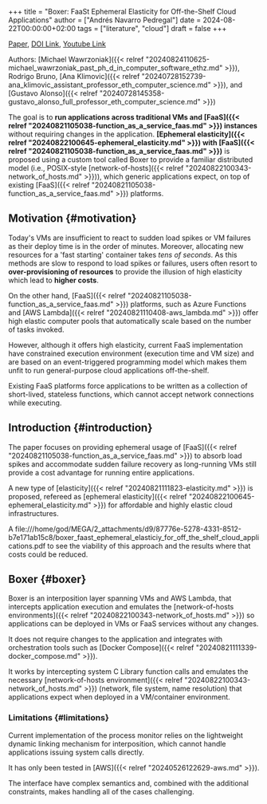 +++
title = "Boxer: FaaSt Ephemeral Elasticity for Off-the-Shelf Cloud Applications"
author = ["Andrés Navarro Pedregal"]
date = 2024-08-22T00:00:00+02:00
tags = ["literature", "cloud"]
draft = false
+++

[Paper](/ox-hugo/boxer_faast_ephemeral_elasticiy_for_off_the_shelf_cloud_applications.pdf), [DOI Link](https://doi.org/10.48550/arXiv.2407.00832), [Youtube Link](https://www.youtube.com/watch?v=4zb4sA8OVJI)

Authors: [Michael Wawrzoniak]({{< relref "20240824110625-michael_wawrzoniak_past_ph_d_in_computer_software_ethz.md" >}}), Rodrigo Bruno, [Ana Klimovic]({{< relref "20240728152739-ana_klimovic_assistant_professor_eth_computer_science.md" >}}), and  [Gustavo Alonso]({{< relref "20240728145358-gustavo_alonso_full_professor_eth_computer_science.md" >}})

The goal is to **run applications across traditional VMs and [FaaS]({{< relref "20240821105038-function_as_a_service_faas.md" >}}) instances** without requiring changes in the application.
**[Ephemeral elasticity]({{< relref "20240822100645-ephemeral_elasticity.md" >}}) with [FaaS]({{< relref "20240821105038-function_as_a_service_faas.md" >}})** is proposed using a custom tool called Boxer to provide a familiar distributed model (i.e., POSIX-style [network-of-hosts]({{< relref "20240822100343-network_of_hosts.md" >}})), which generic applications expect, on top of existing [FaaS]({{< relref "20240821105038-function_as_a_service_faas.md" >}}) platforms.


## Motivation {#motivation}

Today's VMs are insufficient to react to sudden load spikes or VM failures as their deploy time is in the order of minutes.
Moreover, allocating new resources for a 'fast starting' container takes _tens of seconds_.
As this methods are slow to respond to load spikes or failures, users often resort to **over-provisioning of resources** to provide the illusion of high elasticity which lead to **higher costs**.

On the other hand, [FaaS]({{< relref "20240821105038-function_as_a_service_faas.md" >}}) platforms, such as Azure Functions and [AWS Lambda]({{< relref "20240821110408-aws_lambda.md" >}}) offer high elastic computer pools that automatically scale based on the number of tasks invoked.

However, although it offers high elasticity, current FaaS implementation have constrained execution environment (execution time and VM size) and are based on an event-triggered programming model which makes them unfit to run general-purpose cloud applications off-the-shelf.

Existing FaaS platforms force applications to be written as a collection of short-lived, stateless functions, which cannot accept network connections while executing.


## Introduction {#introduction}

The paper focuses on providing ephemeral usage of [FaaS]({{< relref "20240821105038-function_as_a_service_faas.md" >}}) to absorb load spikes and accommodate sudden failure recovery as long-running VMs still provide a cost advantage for running entire applications.

A new type of [elasticity]({{< relref "20240821111823-elasticity.md" >}}) is proposed, refereed as [ephemeral elasticity]({{< relref "20240822100645-ephemeral_elasticity.md" >}}) for affordable and highly elastic cloud infrastructures.

A file:///home/god/MEGA/2_attachments/d9/87776e-5278-4331-8512-b7e171ab15c8/boxer_faast_ephemeral_elasticiy_for_off_the_shelf_cloud_applications.pdf to see the viability of this approach and the results where that costs could be reduced.


## Boxer {#boxer}

Boxer is an interposition layer spanning VMs and AWS Lambda, that intercepts application execution and emulates the [network-of-hosts environments]({{< relref "20240822100343-network_of_hosts.md" >}}) so applications can be deployed in VMs or FaaS services without any changes.

It does not require changes to the application and integrates with orchestration tools such as [Docker Compose]({{< relref "20240821111339-docker_compose.md" >}}).

It works by intercepting system C Library function calls and emulates the necessary [network-of-hosts environment]({{< relref "20240822100343-network_of_hosts.md" >}}) (network, file system, name resolution) that applications expect when deployed in a VM/container environment.


### Limitations {#limitations}

Current implementation of the process monitor relies on the lightweight dynamic linking mechanism for interposition, which cannot handle applications issuing system calls directly.

It has only been tested in [AWS]({{< relref "20240526122629-aws.md" >}}).

The interface have complex semantics and, combined with the additional constraints, makes handling all of the cases challenging.
